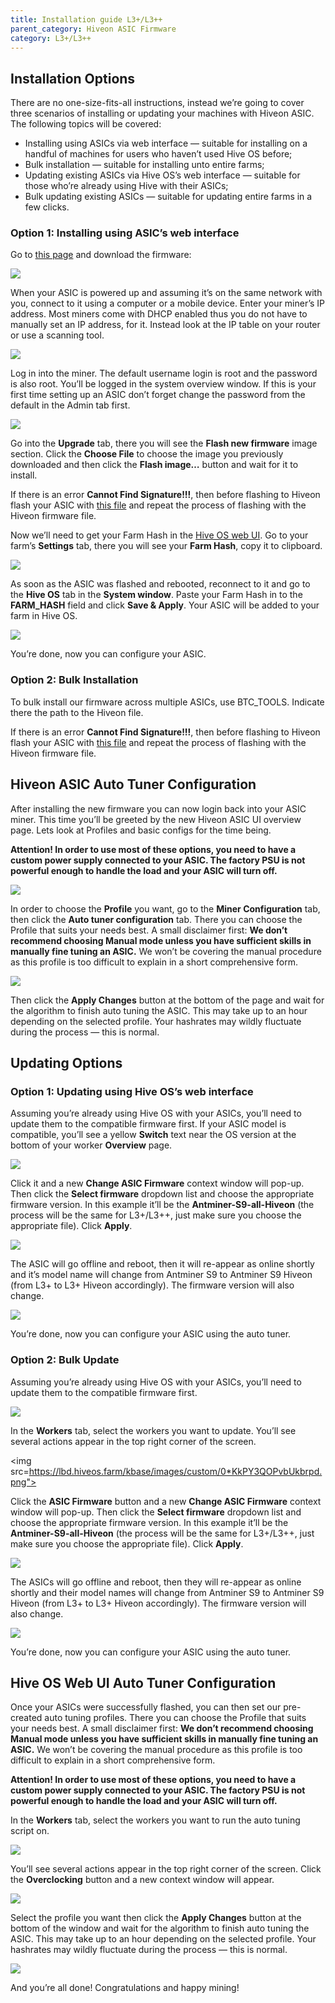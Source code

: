 ```yaml
---
title: Installation guide L3+/L3++
parent_category: Hiveon ASIC Firmware
category: L3+/L3++
---
```


## Installation Options
There are no one-size-fits-all instructions, instead we’re going to cover three scenarios of installing or updating your machines with Hiveon ASIC. The following topics will be covered:

- Installing using ASICs via web interface — suitable for installing on a handful of machines for users who haven’t used Hive OS before;
- Bulk installation — suitable for installing unto entire farms;
- Updating existing ASICs via Hive OS’s web interface — suitable for those who’re already using Hive with their ASICs;
- Bulk updating existing ASICs — suitable for updating entire farms in a few clicks.

### Option 1: Installing using ASIC’s web interface
Go to [this page](https://hiveos.farm/asic/) and download the firmware:

<img
  src="https://github.com/minershive/hiveon-kb/raw/master/images\L3+\Screenshot_38.png?sanitize=true" data-canonical-src="https://github.com/minershive/hiveon-kb/raw/master/images\L3+\Screenshot_38.png"
  />

When your ASIC is powered up and assuming it’s on the same network with you, connect to it using a computer or a mobile device. Enter your miner’s IP address. Most miners come with DHCP enabled thus you do not have to manually set an IP address, for it. Instead look at the IP table on your router or use a scanning tool.

<img
  src="https://github.com/minershive/hiveon-kb/raw/master/images\L3+\pasha3.png?sanitize=true" data-canonical-src="https://github.com/minershive/hiveon-kb/raw/master/images\L3+\pasha3.png"
  />

Log in into the miner. The default username login is root and the password is also root. You’ll be logged in the system overview window. If this is your first time setting up an ASIC don’t forget change the password from the default in the Admin tab first.

<img src="https://lbd.hiveos.farm/kbase/images/custom/0*CPGII9JKr1qVvZOL.png">

Go into the **Upgrade** tab, there you will see the **Flash new firmware** image section. Click the **Choose File** to choose the image you previously downloaded and then click the **Flash image…** button and wait for it to install.

If there is an error **Cannot Find Signature!!!**, then before flashing to Hiveon flash your ASIC with [this file](http://download.hiveos.farm/asic/L3%2B/tools/remsig_L3_for_hiveon.tar.gz)
and repeat the process of flashing with the Hiveon firmware file.

Now we’ll need to get your Farm Hash in the <a href="https://the.hiveos.farm/">Hive OS web UI</a>. Go to your farm’s **Settings** tab, there you will see your **Farm Hash**, copy it to clipboard.

<img
  src="https://github.com/minershive/hiveon-kb/raw/master/images\L3+\pasha1.png?sanitize=true" data-canonical-src="https://github.com/minershive/hiveon-kb/raw/master/images\L3+\pasha1.png"
  />

As soon as the ASIC was flashed and rebooted, reconnect to it and go to the **Hive OS** tab in the **System window**. Paste your Farm Hash in to the **FARM_HASH** field and click **Save & Apply**. Your ASIC will be added to your farm in Hive OS.

<img
  src="https://github.com/minershive/hiveon-kb/raw/master/images\L3+\pasha2.png?sanitize=true" data-canonical-src="https://github.com/minershive/hiveon-kb/raw/master/images\L3+\pasha2.png"
  />

You’re done, now you can configure your ASIC.

### Option 2: Bulk Installation
To bulk install our firmware across multiple ASICs, use BTC_TOOLS. Indicate there the path to the Hiveon file.

If there is an error **Cannot Find Signature!!!**, then before flashing to Hiveon flash your ASIC with [this file](http://download.hiveos.farm/asic/L3%2B/tools/remsig_L3_for_hiveon.tar.gz)
and repeat the process of flashing with the Hiveon firmware file.

## Hiveon ASIC Auto Tuner Configuration
After installing the new firmware you can now login back into your ASIC miner. This time you’ll be greeted by the new Hiveon ASIC UI overview page. Lets look at Profiles and basic configs for the time being.

**Attention! In order to use most of these options, you need to have a custom power supply connected to your ASIC. The factory PSU is not powerful enough to handle the load and your ASIC will turn off.**

<img src="https://lbd.hiveos.farm/kbase/images/custom/0*p_4TaOOpSKRnJPP9.png">

In order to choose the **Profile** you want, go to the **Miner Configuration** tab, then click the **Auto tuner configuration** tab. There you can choose the Profile that suits your needs best. A small disclaimer first: **We don’t recommend choosing Manual mode unless you have sufficient skills in manually fine tuning an ASIC.** We won’t be covering the manual procedure as this profile is too difficult to explain in a short comprehensive form.

<img src="https://lbd.hiveos.farm/kbase/images/custom/0*pNPYfVdlrcuFH7fg.png">

Then click the **Apply Changes** button at the bottom of the page and wait for the algorithm to finish auto tuning the ASIC. This may take up to an hour depending on the selected profile. Your hashrates may wildly fluctuate during the process — this is normal.

## Updating Options

### Option 1: Updating using Hive OS’s web interface
Assuming you’re already using Hive OS with your ASICs, you’ll need to update them to the compatible firmware first. If your ASIC model is compatible, you’ll see a yellow **Switch** text near the OS version at the bottom of your worker **Overview** page.

<img src="https://lbd.hiveos.farm/kbase/images/custom/0*SY96QIG33Br2aa8_.png">

Click it and a new **Change ASIC Firmware** context window will pop-up. Then click the **Select firmware** dropdown list and choose the appropriate firmware version. In this example it’ll be the **Antminer-S9-all-Hiveon** (the process will be the same for L3+/L3++, just make sure you choose the appropriate file). Click **Apply**.

<img src="https://lbd.hiveos.farm/kbase/images/custom/0*ssmeT6INSpHJgLKg.png">

The ASIC will go offline and reboot, then it will re-appear as online shortly and it’s model name will change from Antminer S9 to Antminer S9 Hiveon (from L3+ to L3+ Hiveon accordingly). The firmware version will also change.

<img src="https://lbd.hiveos.farm/kbase/images/custom/0*lp4ZUANA-e0btQfk.png">

You’re done, now you can configure your ASIC using the auto tuner.

### Option 2: Bulk Update
Assuming you’re already using Hive OS with your ASICs, you’ll need to update them to the compatible firmware first.

<img src="https://lbd.hiveos.farm/kbase/images/custom/0*6FpiMVYCUCghtbC1.png">

In the **Workers** tab, select the workers you want to update. You’ll see several actions appear in the top right corner of the screen.

<img src=https://lbd.hiveos.farm/kbase/images/custom/0*KkPY3QOPvbUkbrpd.png">

Click the **ASIC Firmware** button and a new **Change ASIC Firmware** context window will pop-up. Then click the **Select firmware** dropdown list and choose the appropriate firmware version. In this example it’ll be the **Antminer-S9-all-Hiveon** (the process will be the same for L3+/L3++, just make sure you choose the appropriate file). Click **Apply**.

<img src="https://lbd.hiveos.farm/kbase/images/custom/0*AWw3uCKwWV_jvxNB.png">

The ASICs will go offline and reboot, then they will re-appear as online shortly and their model names will change from Antminer S9 to Antminer S9 Hiveon (from L3+ to L3+ Hiveon accordingly). The firmware version will also change.

<img src="https://lbd.hiveos.farm/kbase/images/custom/0*869YrhWn8EAKGOhz.png">

You’re done, now you can configure your ASIC using the auto tuner.

## Hive OS Web UI Auto Tuner Configuration
Once your ASICs were successfully flashed, you can then set our pre-created auto tuning profiles. There you can choose the Profile that suits your needs best. A small disclaimer first: **We don’t recommend choosing Manual mode unless you have sufficient skills in manually fine tuning an ASIC.** We won’t be covering the manual procedure as this profile is too difficult to explain in a short comprehensive form.

**Attention! In order to use most of these options, you need to have a custom power supply connected to your ASIC. The factory PSU is not powerful enough to handle the load and your ASIC will turn off.**

In the **Workers** tab, select the workers you want to run the auto tuning script on.

<img src="https://lbd.hiveos.farm/kbase/images/custom/0*VaoCeqoiLP3rbK8k.png">

You’ll see several actions appear in the top right corner of the screen. Click the **Overclocking** button and a new context window will appear.

<img src="https://lbd.hiveos.farm/kbase/images/custom/0*OGNBrUL3NWFR-CVn.png">

Select the profile you want then click the **Apply Changes** button at the bottom of the window and wait for the algorithm to finish auto tuning the ASIC. This may take up to an hour depending on the selected profile. Your hashrates may wildly fluctuate during the process — this is normal.

<img src="https://lbd.hiveos.farm/kbase/images/custom/0*RYEhl5muvMs9S8su.png">

And you’re all done! Congratulations and happy mining!
